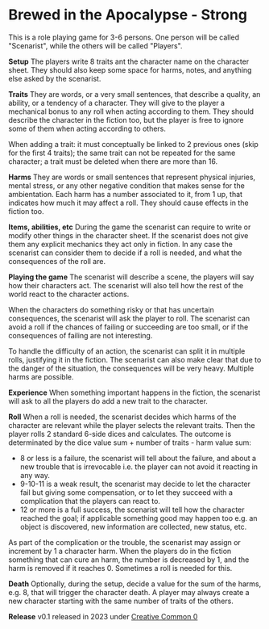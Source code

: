 
# Brewed in the Apocalypse - Strong

This is a role playing game for 3-6 persons. One person will be called
"Scenarist", while the others will be called "Players".

__Setup__ The players write 8 traits ant the character name on the character
sheet.  They should also keep some space for harms, notes, and anything else
asked by the scenarist.

__Traits__ They are words, or a very small sentences, that describe a quality,
an ability, or a tendency of a character.  They will give to the player a
mechanical bonus to any roll when acting according to them. They should
describe the character in the fiction too, but the player is free to ignore
some of them when acting according to others. 

When adding a trait: it must conceptually be linked to 2 previous ones (skip
for the first 4 traits); the same trait can not be repeated for the same
character; a trait must be deleted when there are more than 16.

__Harms__ They are words or small sentences that represent physical injuries,
mental stress, or any other negative condition that makes sense for the
ambientation.  Each harm has a number associated to it, from 1 up, that
indicates how much it may affect a roll. They should cause effects in the
fiction too.

__Items, abilities, etc__ During the game the scenarist can require to write or
modify other things in the character sheet. If the scenarist does not give them
any explicit mechanics they act only in fiction. In any case the scenarist can
consider them to decide if a roll is needed, and what the consequences of
the roll are.

__Playing the game__ The scenarist will describe a scene, the players will say
how their characters act. The scenarist will also tell how the rest of the world
react to the character actions.

When the characters do something risky or that has uncertain consequences, the
scenarist will ask the player to roll. The scenarist can avoid a roll if the
chances of failing or succeeding are too small, or if the consequences of
failing are not interesting.

To handle the difficulty of an action, the scenarist can split it in multiple
rolls, justifying it in the fiction. The scenarist can also make clear that due
to the danger of the situation, the consequences will be very heavy. Multiple
harms are possible.

__Experience__ When something important happens in the fiction, the scenarist
will ask to all the players do add a new trait to the character.

__Roll__ When a roll is needed, the scenarist decides which harms of the
character are relevant while the player selects the relevant traits.  Then the
player rolls 2 standard 6-side dices and calculates. The outcome is determinated
by the dice value sum + number of traits - harm value sum:

- 8 or less is a failure, the scenarist will tell about the failure, and about
  a new trouble that is irrevocable i.e. the player can not avoid it reacting
  in any way.
- 9-10-11 is a weak result, the scenarist may decide to let the character fail
  but giving some compensation, or to let they succeed with a complication that
  the players can react to.
- 12 or more is a full success, the scenarist will tell how the character
  reached the goal; if applicable something good may happen too e.g. an object is
  discovered, new information are collected, new status, etc.

As part of the complication or the trouble, the scenarist may assign or
increment by 1 a character harm.  When the players do in the fiction something
that can cure an harm, the number is decreased by 1, and the harm is removed if
it reaches 0. Sometimes a roll is needed for this.

__Death__ Optionally, during the setup, decide a value for the sum of the
harms, e.g. 8, that will trigger the character death. A player may always
create a new character starting with the same number of traits of the others.

__Release__ v0.1 released in 2023  under [Creative Common 0](https://creativecommons.org/share-your-work/public-domain/cc0/)

